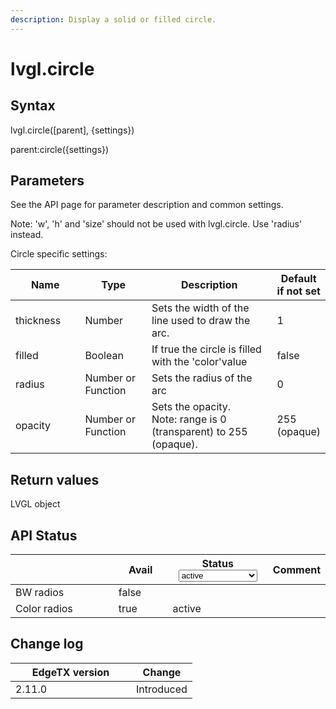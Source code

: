 ```yaml
---
description: Display a solid or filled circle.
---
```


# lvgl.circle

## Syntax

lvgl.circle(\[parent], {settings})

parent:circle({settings})

## Parameters

See the API page for parameter description and common settings.

Note: 'w', 'h' and 'size' should not be used with lvgl.circle. Use 'radius' instead.

Circle specific settings:

<table><thead><tr><th width="124">Name</th><th width="122">Type</th><th width="289">Description</th><th>Default if not set</th></tr></thead><tbody><tr><td>thickness</td><td>Number</td><td>Sets the width of the line used to draw the arc.</td><td>1</td></tr><tr><td>filled</td><td>Boolean</td><td>If true the circle is filled with the 'color'value</td><td>false</td></tr><tr><td>radius</td><td>Number or Function</td><td>Sets the radius of the arc</td><td>0</td></tr><tr><td>opacity</td><td>Number or Function</td><td>Sets the opacity.<br>Note: range is 0 (transparent) to 255 (opaque).</td><td>255 (opaque)</td></tr></tbody></table>

## Return values

LVGL object

## API Status

<table><thead><tr><th width="153"></th><th width="72" data-type="checkbox">Avail</th><th width="145">Status<select><option value="93c8b010d44e45efaec5c0c14d3992ac" label="active" color="blue"></option><option value="7e7074d1164048e3b0b24a02b4300f6c" label="to be depreciated" color="blue"></option></select></th><th>Comment</th></tr></thead><tbody><tr><td>BW radios</td><td>false</td><td></td><td></td></tr><tr><td>Color radios</td><td>true</td><td><span data-option="93c8b010d44e45efaec5c0c14d3992ac">active</span></td><td></td></tr></tbody></table>

## Change log

<table><thead><tr><th width="177">EdgeTX version</th><th>Change</th></tr></thead><tbody><tr><td>2.11.0</td><td>Introduced</td></tr></tbody></table>
